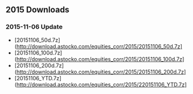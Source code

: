 ## 2015 Downloads

### 2015-11-06 Update
* [20151106_50d.7z](http://download.astocko.com/equities_corr/2015/20151106_50d.7z]
* [20151106_100d.7z](http://download.astocko.com/equities_corr/2015/20151106_100d.7z]
* [20151106_200d.7z](http://download.astocko.com/equities_corr/2015/20151106_200d.7z]
* [20151106_YTD.7z](http://download.astocko.com/equities_corr/2015/220151106_YTD.7z]
